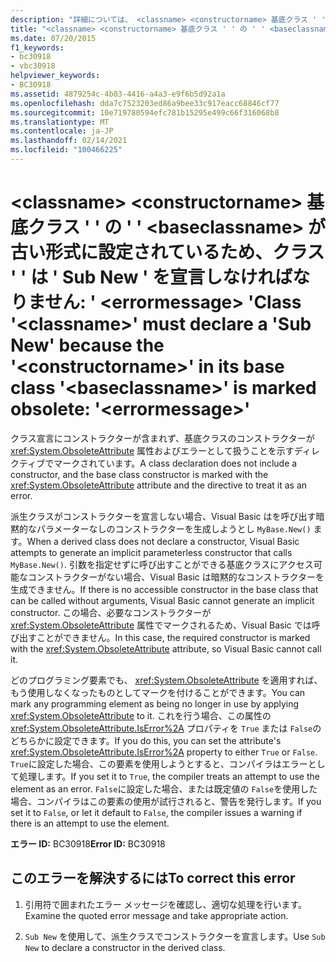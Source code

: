 ```yaml
---
description: "詳細については、 <classname> <constructorname> 基底クラス ' ' の ' ' <baseclassname> が古い形式に設定されているため、クラス ' ' は ' Sub New ' を宣言しなければなりません: ' <errormessage> '"
title: "<classname> <constructorname> 基底クラス ' ' の ' ' <baseclassname> が古い形式に設定されているため、クラス ' ' は ' Sub New ' を宣言しなければなりません: ' <errormessage> '"
ms.date: 07/20/2015
f1_keywords:
- bc30918
- vbc30918
helpviewer_keywords:
- BC30918
ms.assetid: 4879254c-4b03-4416-a4a3-e9f6b5d92a1a
ms.openlocfilehash: dda7c7523203ed86a9bee33c917eacc68846cf77
ms.sourcegitcommit: 10e719780594efc781b15295e499c66f316068b8
ms.translationtype: MT
ms.contentlocale: ja-JP
ms.lasthandoff: 02/14/2021
ms.locfileid: "100466225"
---
```

# <a name="class-classname-must-declare-a-sub-new-because-the-constructorname-in-its-base-class-baseclassname-is-marked-obsolete-errormessage"></a><span data-ttu-id="90004-103">\<classname> \<constructorname> 基底クラス ' ' の ' ' \<baseclassname> が古い形式に設定されているため、クラス ' ' は ' Sub New ' を宣言しなければなりません: ' \<errormessage> '</span><span class="sxs-lookup"><span data-stu-id="90004-103">Class '\<classname>' must declare a 'Sub New' because the '\<constructorname>' in its base class '\<baseclassname>' is marked obsolete: '\<errormessage>'</span></span>

<span data-ttu-id="90004-104">クラス宣言にコンストラクターが含まれず、基底クラスのコンストラクターが <xref:System.ObsoleteAttribute> 属性およびエラーとして扱うことを示すディレクティブでマークされています。</span><span class="sxs-lookup"><span data-stu-id="90004-104">A class declaration does not include a constructor, and the base class constructor is marked with the <xref:System.ObsoleteAttribute> attribute and the directive to treat it as an error.</span></span>  
  
 <span data-ttu-id="90004-105">派生クラスがコンストラクターを宣言しない場合、Visual Basic はを呼び出す暗黙的なパラメーターなしのコンストラクターを生成しようとし `MyBase.New()` ます。</span><span class="sxs-lookup"><span data-stu-id="90004-105">When a derived class does not declare a constructor, Visual Basic attempts to generate an implicit parameterless constructor that calls `MyBase.New()`.</span></span> <span data-ttu-id="90004-106">引数を指定せずに呼び出すことができる基底クラスにアクセス可能なコンストラクターがない場合、Visual Basic は暗黙的なコンストラクターを生成できません。</span><span class="sxs-lookup"><span data-stu-id="90004-106">If there is no accessible constructor in the base class that can be called without arguments, Visual Basic cannot generate an implicit constructor.</span></span> <span data-ttu-id="90004-107">この場合、必要なコンストラクターが <xref:System.ObsoleteAttribute> 属性でマークされるため、Visual Basic では呼び出すことができません。</span><span class="sxs-lookup"><span data-stu-id="90004-107">In this case, the required constructor is marked with the <xref:System.ObsoleteAttribute> attribute, so Visual Basic cannot call it.</span></span>  
  
 <span data-ttu-id="90004-108">どのプログラミング要素でも、 <xref:System.ObsoleteAttribute> を適用すれば、もう使用しなくなったものとしてマークを付けることができます。</span><span class="sxs-lookup"><span data-stu-id="90004-108">You can mark any programming element as being no longer in use by applying <xref:System.ObsoleteAttribute> to it.</span></span> <span data-ttu-id="90004-109">これを行う場合、この属性の <xref:System.ObsoleteAttribute.IsError%2A> プロパティを `True` または `False`のどちらかに設定できます。</span><span class="sxs-lookup"><span data-stu-id="90004-109">If you do this, you can set the attribute's <xref:System.ObsoleteAttribute.IsError%2A> property to either `True` or `False`.</span></span> <span data-ttu-id="90004-110">`True`に設定した場合、この要素を使用しようとすると、コンパイラはエラーとして処理します。</span><span class="sxs-lookup"><span data-stu-id="90004-110">If you set it to `True`, the compiler treats an attempt to use the element as an error.</span></span> <span data-ttu-id="90004-111">`False`に設定した場合、または既定値の `False`を使用した場合、コンパイラはこの要素の使用が試行されると、警告を発行します。</span><span class="sxs-lookup"><span data-stu-id="90004-111">If you set it to `False`, or let it default to `False`, the compiler issues a warning if there is an attempt to use the element.</span></span>  
  
 <span data-ttu-id="90004-112">**エラー ID:** BC30918</span><span class="sxs-lookup"><span data-stu-id="90004-112">**Error ID:** BC30918</span></span>  
  
## <a name="to-correct-this-error"></a><span data-ttu-id="90004-113">このエラーを解決するには</span><span class="sxs-lookup"><span data-stu-id="90004-113">To correct this error</span></span>  
  
1. <span data-ttu-id="90004-114">引用符で囲まれたエラー メッセージを確認し、適切な処理を行います。</span><span class="sxs-lookup"><span data-stu-id="90004-114">Examine the quoted error message and take appropriate action.</span></span>  
  
2. <span data-ttu-id="90004-115">`Sub New` を使用して、派生クラスでコンストラクターを宣言します。</span><span class="sxs-lookup"><span data-stu-id="90004-115">Use `Sub New` to declare a constructor in the derived class.</span></span>

